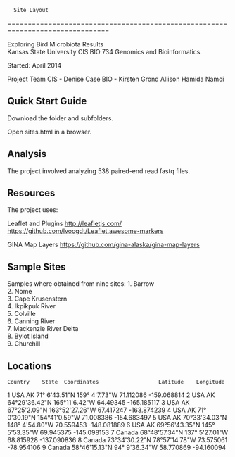 ﻿      Site Layout  
===============================================================================

   Exploring Bird Microbiota Results   
   Kansas State University 
   CIS BIO 734 Genomics and Bioinformatics
              
   Started:  April 2014
   
   Project Team
   CIS - Denise Case
   BIO - Kirsten Grond
         Allison 
         Hamida
         Namoi 

  Quick Start Guide
-----------------------

   Download the folder and subfolders. 
   
   Open sites.html in a browser.
 
Analysis
----------------------- 
The project involved analyzing 538 paired-end read fastq files.

 
Resources
-----------------------

The project uses:

Leaflet and Plugins
http://leafletjs.com/
https://github.com/lvoogdt/Leaflet.awesome-markers

GINA Map Layers
https://github.com/gina-alaska/gina-map-layers


Sample Sites
-----------------------
  Samples where obtained from nine sites:
     1. Barrow	            
     2. Nome	             
     3. Cape Krusenstern	
     4. Ikpikpuk River	     
     5. Colville	        
     6. Canning River	    
     7. Mackenzie River Delta	
     8. Bylot Island	        
     9. Churchill	            


Locations
-----------------------
    Country	   State  Coordinates                   Latitude	Longitude
1	   USA	    AK	 71° 6'43.51"N	159° 4'7.73"W	71.112086	-159.068814
2      USA	    AK	 64°29'36.42"N	165°11'6.42"W	64.49345	-165.185117
3	   USA	    AK	 67°25'2.09"N	163°52'27.26"W	67.417247	-163.874239
4      USA	    AK	 71° 0'30.19"N	154°41'0.59"W	71.008386	-154.683497
5	   USA	    AK	 70°33'34.03"N	148° 4'54.80"W	70.559453	-148.081889
6	   USA	    AK	 69°56'43.35"N	145° 5'53.35"W	69.945375	-145.098153
7	Canada	     	 68°48'57.34"N	137° 5'27.01"W	68.815928	-137.090836
8	Canada    		 73°34'30.22"N	 78°57'14.78"W	73.575061	-78.954106
9	Canada	     	 58°46'15.13"N	 94° 9'36.34"W	58.770869	-94.160094







